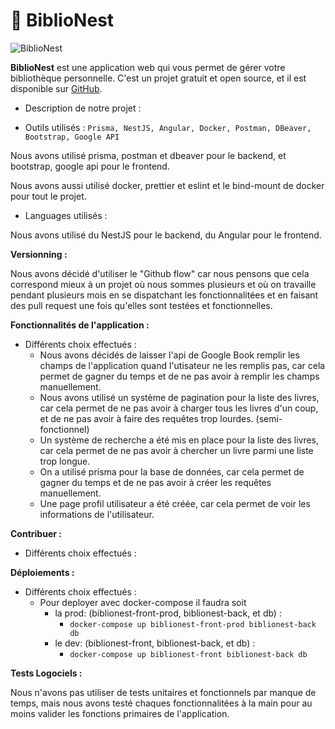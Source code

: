 # 📖 BiblioNest

![BiblioNest](https://cdn.discordapp.com/attachments/1036283158481600534/1051165762657730680/BiblioNest.png)

**BiblioNest** est une application web qui vous permet de gérer votre bibliothèque personnelle. C'est un projet gratuit et open source, et il est disponible sur [GitHub](https://github.com/jabibamman/BiblioNest).

- Description de notre projet :

- Outils utilisés : `Prisma, NestJS, Angular, Docker, Postman, DBeaver, Bootstrap, Google API`

Nous avons utilisé prisma, postman et dbeaver pour le backend, et bootstrap, google api pour le frontend.

Nous avons aussi utilisé docker, prettier et eslint et le bind-mount de docker pour tout le projet.

- Languages utilisés :

Nous avons utilisé du NestJS pour le backend, du Angular pour le frontend.


**Versionning :**

Nous avons décidé d'utiliser le "Github flow" car nous pensons que cela correspond mieux à un projet où nous sommes plusieurs et où on travaille pendant plusieurs mois en se dispatchant les fonctionnalitées et en faisant des pull request une fois qu'elles sont testées et fonctionnelles.


**Fonctionnalités de l'application :**

- Différents choix effectués :
   - Nous avons décidés de laisser l'api de Google Book remplir les champs de l'application quand l'utisateur ne les remplis pas, car cela permet de gagner du temps et de ne pas avoir à remplir les champs manuellement.
   - Nous avons utilisé un système de pagination pour la liste des livres, car cela permet de ne pas avoir à charger tous les livres d'un coup, et de ne pas avoir à faire des requêtes trop lourdes. (semi-fonctionnel) 
   - Un système de recherche a été mis en place pour la liste des livres, car cela permet de ne pas avoir à chercher un livre parmi une liste trop longue. 
   - On a utilisé prisma pour la base de données, car cela permet de gagner du temps et de ne pas avoir à créer les requêtes manuellement.
   - Une page profil utilisateur a été créée, car cela permet de voir les informations de l'utilisateur.


**Contribuer :**

- Différents choix effectués :


**Déploiements :**

- Différents choix effectués :
  -  Pour deployer avec docker-compose il faudra soit
     -   la prod: (biblionest-front-prod, biblionest-back, et db) :
         -   `docker-compose up biblionest-front-prod biblionest-back db`
     -   le dev: (biblionest-front, biblionest-back, et db) :
         -   `docker-compose up biblionest-front biblionest-back db`


**Tests Logociels :**

Nous n'avons pas utiliser de tests unitaires et fonctionnels par manque de temps, mais nous avons testé chaques fonctionnalitées à la main pour au moins valider les fonctions primaires de l'application.
